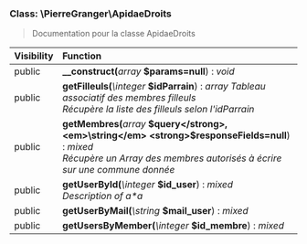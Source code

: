 

### Class: \PierreGranger\ApidaeDroits

> Documentation pour la classe ApidaeDroits

| Visibility | Function |
|:-----------|:---------|
| public | <strong>__construct(</strong><em>array</em> <strong>$params=null</strong>)</strong> : <em>void</em> |
| public | <strong>getFilleuls(</strong><em>\integer</em> <strong>$idParrain</strong>)</strong> : <em>array Tableau associatif des membres filleuls</em><br /><em>Récupère la liste des filleuls selon l'idParrain</em> |
| public | <strong>getMembres(</strong><em>array</em> <strong>$query</strong>, <em>\string</em> <strong>$responseFields=null</strong>)</strong> : <em>mixed</em><br /><em>Récupère un Array des membres autorisés à écrire sur une commune donnée</em> |
| public | <strong>getUserById(</strong><em>\integer</em> <strong>$id_user</strong>)</strong> : <em>mixed</em><br /><em>Description of a*a</em> |
| public | <strong>getUserByMail(</strong><em>\string</em> <strong>$mail_user</strong>)</strong> : <em>mixed</em> |
| public | <strong>getUsersByMember(</strong><em>\integer</em> <strong>$id_membre</strong>)</strong> : <em>mixed</em> |

